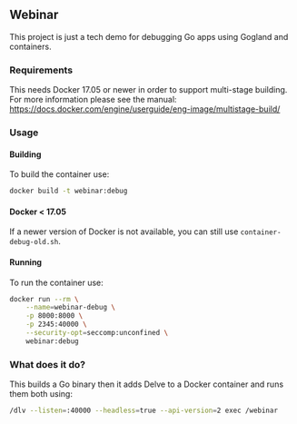 ## Webinar

This project is just a tech demo for debugging Go apps using Gogland and containers.

### Requirements

This needs Docker 17.05 or newer in order to support multi-stage building. For more information
please see the manual: https://docs.docker.com/engine/userguide/eng-image/multistage-build/

### Usage

#### Building

To build the container use:
```bash
docker build -t webinar:debug 
```

#### Docker < 17.05

If a newer version of Docker is not available, you can still use ` container-debug-old.sh `.


#### Running

To run the container use:

```bash
docker run --rm \
    --name=webinar-debug \
    -p 8000:8000 \
    -p 2345:40000 \
    --security-opt=seccomp:unconfined \
    webinar:debug
```

### What does it do?

This builds a Go binary then it adds Delve to a Docker container and runs them both using:
 
 ```bash
/dlv --listen=:40000 --headless=true --api-version=2 exec /webinar
```

